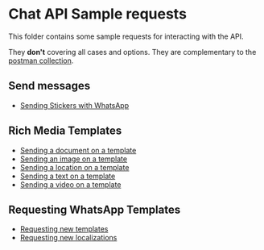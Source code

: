 # Chat API Sample requests

This folder contains some sample requests for interacting with the API.

They **don't** covering all cases and options. They are complementary to the [postman collection](../postman.zip).

## Send messages
- [Sending Stickers with WhatsApp](sending_stickers_with_whatsapp.md)

## Rich Media Templates
- [Sending a document on a template](rich_media_template_with_document.md)
- [Sending an image on a template](rich_media_template_with_image.md)
- [Sending a location on a template](rich_media_template_with_location.md)
- [Sending a text on a template](rich_media_template_with_text.md)
- [Sending a video on a template](rich_media_template_with_video.md)

## Requesting WhatsApp Templates
- [Requesting new templates](requesting_new_templates.md) 
- [Requesting new localizations](requesting_new_localizations.md) 